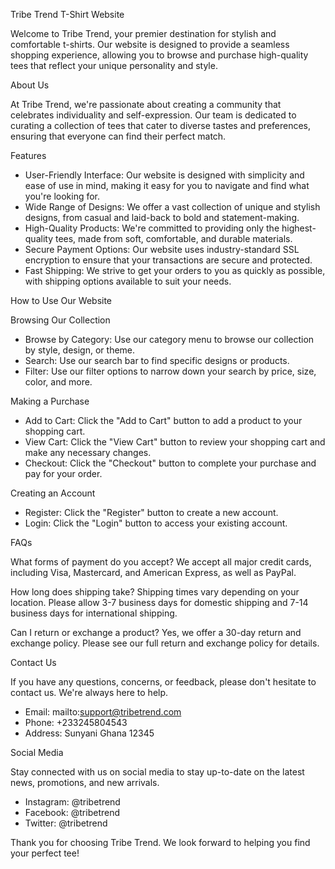 Tribe Trend T-Shirt Website

Welcome to Tribe Trend, your premier destination for stylish and comfortable t-shirts. Our website is designed to provide a seamless shopping experience, allowing you to browse and purchase high-quality tees that reflect your unique personality and style.

About Us

At Tribe Trend, we're passionate about creating a community that celebrates individuality and self-expression. Our team is dedicated to curating a collection of tees that cater to diverse tastes and preferences, ensuring that everyone can find their perfect match.

Features

- User-Friendly Interface: Our website is designed with simplicity and ease of use in mind, making it easy for you to navigate and find what you're looking for.
- Wide Range of Designs: We offer a vast collection of unique and stylish designs, from casual and laid-back to bold and statement-making.
- High-Quality Products: We're committed to providing only the highest-quality tees, made from soft, comfortable, and durable materials.
- Secure Payment Options: Our website uses industry-standard SSL encryption to ensure that your transactions are secure and protected.
- Fast Shipping: We strive to get your orders to you as quickly as possible, with shipping options available to suit your needs.

How to Use Our Website

Browsing Our Collection
- Browse by Category: Use our category menu to browse our collection by style, design, or theme.
- Search: Use our search bar to find specific designs or products.
- Filter: Use our filter options to narrow down your search by price, size, color, and more.

Making a Purchase
- Add to Cart: Click the "Add to Cart" button to add a product to your shopping cart.
- View Cart: Click the "View Cart" button to review your shopping cart and make any necessary changes.
- Checkout: Click the "Checkout" button to complete your purchase and pay for your order.

Creating an Account
- Register: Click the "Register" button to create a new account.
- Login: Click the "Login" button to access your existing account.

FAQs

What forms of payment do you accept?
We accept all major credit cards, including Visa, Mastercard, and American Express, as well as PayPal.

How long does shipping take?
Shipping times vary depending on your location. Please allow 3-7 business days for domestic shipping and 7-14 business days for international shipping.

Can I return or exchange a product?
Yes, we offer a 30-day return and exchange policy. Please see our full return and exchange policy for details.

Contact Us

If you have any questions, concerns, or feedback, please don't hesitate to contact us. We're always here to help.

- Email: mailto:support@tribetrend.com
- Phone: +233245804543
- Address: Sunyani Ghana 12345

Social Media

Stay connected with us on social media to stay up-to-date on the latest news, promotions, and new arrivals.

- Instagram: @tribetrend
- Facebook: @tribetrend
- Twitter: @tribetrend

Thank you for choosing Tribe Trend. We look forward to helping you find your perfect tee!
